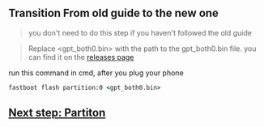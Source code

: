 ## Transition From old guide to the new one
> you don't need to do this step if you haven't followed the old guide



> Replace <gpt_both0.bin> with the path to the gpt_both0.bin file. you can find it on the [releases page](../../releases/tag/gpt_both0)


run this command in cmd, after you plug your phone
```cmd
fastboot flash partition:0 <gpt_both0.bin>
```


## [Next step: Partiton](/guide/1-partition-en.md)
